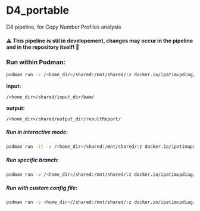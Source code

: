 # D4_portable
D4 pipeline, for Copy Number Profiles analysis

#### :warning: This pipeline is stil in developement, changes may occur in the pipeline and in the repository itself! :construction:


### Run within Podman:
```bash
podman run -v /<home_dir>/shared:/mnt/shared/:z docker.io/ipatimupdiag/d4portable snakemake --cores 2
```


**input:**
```
/<home_dir>/shared/input_dir/bam/
```

**output:**
```
/<home_dir>/shared/output_dir/resultReport/
```


##### Run in interactive mode:
```bash
podman run -it -v /<home_dir>/shared:/mnt/shared/:z docker.io/ipatimupdiag/d4portable bash
```
##### Run specific branch:
```bash
podman run -v /<home_dir>/shared:/mnt/shared/:z docker.io/ipatimupdiag/d4portable:BETAv2.5 snakemake --cores 2 --configfile /mnt/shared/config.yaml
```

##### Run with custom config file:
```bash
podman run -v <home_dir>//shared:/mnt/shared/:z docker.io/ipatimupdiag/d4portable snakemake --cores 2 --configfile /mnt/shared/config.yaml 
```
